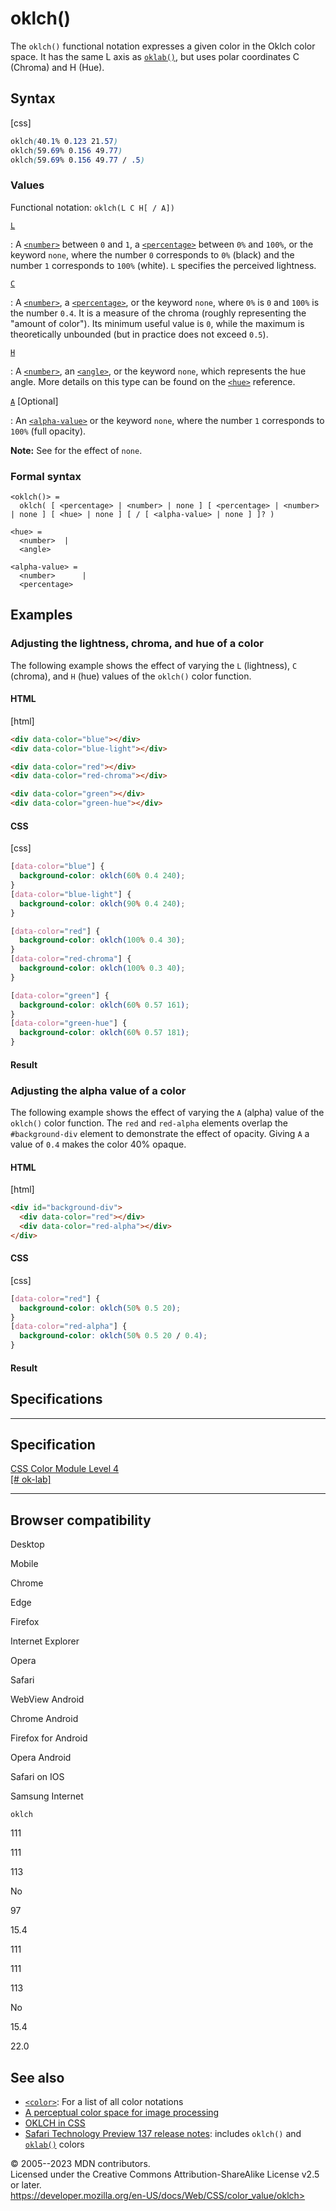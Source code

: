 oklch()
=======

The `oklch()` functional notation expresses a given color in the Oklch
color space. It has the same L axis as [`oklab()`](oklab.md), but uses
polar coordinates C (Chroma) and H (Hue).

Syntax
------

[css]

```css
oklch(40.1% 0.123 21.57)
oklch(59.69% 0.156 49.77)
oklch(59.69% 0.156 49.77 / .5)
```

### Values

Functional notation: `oklch(L C H[ / A])`

[`L`](#l)

:   A [`<number>`](number.md) between `0` and `1`, a
    [`<percentage>`](percentage.md) between `0%` and `100%`, or the
    keyword `none`, where the number `0` corresponds to `0%` (black) and
    the number `1` corresponds to `100%` (white). `L` specifies the
    perceived lightness.

[`C`](#c)

:   A [`<number>`](number.md), a [`<percentage>`](percentage.md), or the
    keyword `none`, where `0%` is `0` and `100%` is the number `0.4`. It
    is a measure of the chroma (roughly representing the \"amount of
    color\"). Its minimum useful value is `0`, while the maximum is
    theoretically unbounded (but in practice does not exceed `0.5`).

[`H`](#h)

:   A [`<number>`](number.md), an [`<angle>`](angle.md), or the keyword
    `none`, which represents the hue angle. More details on this type
    can be found on the [`<hue>`](hue.md) reference.

[`A`](#a) [Optional]

:   An [`<alpha-value>`](alpha-value.md) or the keyword `none`, where
    the number `1` corresponds to `100%` (full opacity).

**Note:** See [](color_value.md#missing_color_components) for the effect of
`none`.

### Formal syntax

```
<oklch()> = 
  oklch( [ <percentage> | <number> | none ] [ <percentage> | <number> | none ] [ <hue> | none ] [ / [ <alpha-value> | none ] ]? )  

<hue> = 
  <number>  |
  <angle>   

<alpha-value> = 
  <number>      |
  <percentage>  
```

Examples
--------

### Adjusting the lightness, chroma, and hue of a color

The following example shows the effect of varying the `L` (lightness),
`C` (chroma), and `H` (hue) values of the `oklch()` color function.

#### HTML

[html]

```html
<div data-color="blue"></div>
<div data-color="blue-light"></div>

<div data-color="red"></div>
<div data-color="red-chroma"></div>

<div data-color="green"></div>
<div data-color="green-hue"></div>
```

#### CSS

[css]

```css
[data-color="blue"] {
  background-color: oklch(60% 0.4 240);
}
[data-color="blue-light"] {
  background-color: oklch(90% 0.4 240);
}

[data-color="red"] {
  background-color: oklch(100% 0.4 30);
}
[data-color="red-chroma"] {
  background-color: oklch(100% 0.3 40);
}

[data-color="green"] {
  background-color: oklch(60% 0.57 161);
}
[data-color="green-hue"] {
  background-color: oklch(60% 0.57 181);
}
```

#### Result

### Adjusting the alpha value of a color

The following example shows the effect of varying the `A` (alpha) value
of the `oklch()` color function. The `red` and `red-alpha` elements
overlap the `#background-div` element to demonstrate the effect of
opacity. Giving `A` a value of `0.4` makes the color 40% opaque.

#### HTML

[html]

```html
<div id="background-div">
  <div data-color="red"></div>
  <div data-color="red-alpha"></div>
</div>
```

#### CSS

[css]

```css
[data-color="red"] {
  background-color: oklch(50% 0.5 20);
}
[data-color="red-alpha"] {
  background-color: oklch(50% 0.5 20 / 0.4);
}
```

#### Result

Specifications
--------------

  -----------------------------------------------------------------------

Specification
  -----------------------------------------------------------------------

  [CSS Color Module Level 4\
  [\# ok-lab]](https://drafts.csswg.org/css-color/#ok-lab)

  -----------------------------------------------------------------------

Browser compatibility
---------------------

Desktop

Mobile

Chrome

Edge

Firefox

Internet Explorer

Opera

Safari

WebView Android

Chrome Android

Firefox for Android

Opera Android

Safari on IOS

Samsung Internet

`oklch`

111

111

113

No

97

15.4

111

111

113

No

15.4

22.0

See also
--------

- [`<color>`](color_value.md): For a list of all color notations
- [A perceptual color space for image
    processing](https://bottosson.github.io/posts/oklab/)
- [OKLCH in
    CSS](https://evilmartians.com/chronicles/oklch-in-css-why-quit-rgb-hsl)
- [Safari Technology Preview 137 release
    notes](https://webkit.org/blog/12156/release-notes-for-safari-technology-preview-137/):
    includes `oklch()` and [`oklab()`](oklab.md) colors

© 2005--2023 MDN contributors.\
Licensed under the Creative Commons Attribution-ShareAlike License v2.5
or later.\
https://developer.mozilla.org/en-US/docs/Web/CSS/color_value/oklch>
